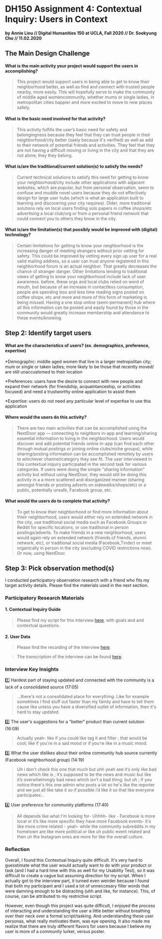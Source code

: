 # DH150 Assignment 4: Contextual Inquiry: Users in Context

#### by Annie Lieu // Digital Humanities 150 at UCLA, Fall 2020 // Dr. Sookyung Cho // 11.02.2020

## The Main Design Challenge
#### What is the main activity your project would support the users in accomplishing?

> <p> This project would support users in being able to get to know their neighborhood better, as well as find and connect with trusted people nearby, more easily. This will hopefully serve to make the community of middle aged womencommunity, whether mums or single ladies, in metropolitan cities happier and more excited to move to new places safely. </p>

#### What is the basic need involved for that activity?

> This activity fulfills the user’s basic need for safety and belongingness because they feel that they can trust people in their neighborhood/city better (saely because it's verified) as well as add to their network of potential friends and activities. They feel that they are not having a difficult moving or living in the city and that they are not alone; they they belong. 

#### What is/are the traditional/current solution(s) to satisfy the needs?

> Current technical solutions to satisfy this need for getting to know your neighborhood/city include other applications with adjacent websites, which are popular, but from personal observation, seem to confuse and muddle novel users because they do not effectively design for large user hubs (which is what an application built to learning and discovering your city requires). Older, more traditional solutions rely on local users finding solo papers in coffee shops/etc adveritsing a local club/org or from a personal friend network that could connect you to others they know in the city. 

#### What is/are the limitation(s) that possibly would be improved with (digital) technology?

> Certain limitations for getting to know your neighborhood is the increasing danger of meeting strangers without prior vetting for safety. This could be improved by vetting every sign up user for a real valid mailing address, so a user can trust anyone registered in this neighborhood forum is an actual neighbor. That greatly decreases the chance of stranger danger. Other limitations lending to traditional views of getting to know your neighborhood include lack of user awareness. before, these orgs and local clubs relied on word of mouth, but because of an increase in contactless consumption, people are spending less and less time reading signs posted on coffee shops, etc and more and more of this form of marketing is being missed. Having a one stop online (semi-permanent] hub where all this information can be posted and easily found by those in the community would greatly increase membership and attendance to these events/knowing. 

## Step 2: Identify target users

#### What are the characteristics of users? (ex. demographics, preference, expertise)

 *Demographic: middle aged women that live in a larger metropolitan city; mum or single or taken ladies; more likely to be those that recently moved/ are still unaccustomed to their location

 *Preferences: users have the desire to connect with new people and expand their network (for friendship, acquaintanceship, or activities focused) and need a trustworthy online application to assist them 

 *Expertise: users do not need any particular level of expertise to use this application

#### Where would the users do this activity?

> There are two main activities that can be accomplished using the NextDoor app — connecting to neighbors in-app and learning/sharing essential information to living in the neighborhood. Users would discover and add potential friends online in-app (can find each other through mutual postings or joining online clubs/niche groups), while sharing/posting information can be accomplished remotely by users to whichever channel/category they see fit. The user interviewed in this contextual inquiry participated in the second task for various categories. If users were doing the simple "sharing information" activity but without using NextDoor, they would still be doing this activity in a a more scattered and disorganized manner (sharing amongst friends or posting adverts on sidewalks/shops/etc) or a public, potentially unsafe, Facebook group, etc.

#### What would the users do to complete that activity?

> To get to know their neighborhood or find more information about thieir neighborhood, users would either rely on extended network in the city, use traditional social media such as Facebook Groups or Reddit for specific locations, or use traditional in person postings/adverts. To make friends in a new neighborhood, users would again rely on extended network (friends of friends, alumni network, etc), or traditional social media (Facebook,Tinder) or meet organically in person in the city (excluding COVID restrictions now). Or now, using NextDoor.

## Step 3: Pick observation method(s)

I conducted participatory observation research with a friend who fits my target activity details. Please find the materials used in the next section.

### Participatory Research Materials
#### 1. Contextual Inquiry Guide

> Please find my script for this interview [here](https://docs.google.com/document/d/17PUSJ-OuLa00a2k_DM0KpAxYRcPQlvSIZFmjjBNAem4/edit?usp=sharing), with goals and and contextual questions.

#### 2. User Data

> Please find the recording of the interview [here](https://drive.google.com/file/d/1L-iYgi8VFfOCe1kIGaL90sWaQ1ems041/view?usp=sharing).

> The transcription of the interview can be found [here](https://docs.google.com/document/d/1v1WMfx0VVxJOfw48NmH5iyCuUv0Td5EIxTUPTmTVyL0/edit?usp=sharing).

### Interview Key Insights
1️⃣ Hardest part of staying updated and connected with the community is a lack of a consolidated source (17:05)
> ...there's not a consolidated place for everything. Like for example sometimes I find stuff out faster than my family and have to tell them cause like unless you have a diversified outlet of information, then it's hard to stay updated. 

2️⃣ The user's suggestions for a "better" product than current solution (16:09)
> Actually yeah- like if you could like tag it and filter ; that would be cool; like if you're in a sad mood or if you’re like in a music mood.

3️⃣ What the user dislikes about their online community hub source currently (Facebook neighborhood group) (14:19)

> Uh i don't check this one that much but uhh yeah see it’s only like bad news which like is ; it’s supposed to be the news and music but like it’s overwhelmingly bad news which isn’t a bad thing; but uh ; if you notice there's this one admin who posts a lot so he's like the reporter and we just all like take it so if possible i’d like it so that like everyone participates...

4️⃣ User preference for community platforms (17:40)
> All depends like what I'm looking for- Uhhhh-  like - Facebook is more local or it’s like more specific they have more Facebook events- it's like more crime related - yeah- while the community subreddits in my hometown are like more political or like uh public event related and then uh the Instagram ones are more for like the overall culture. 

### Reflection

Overall, I found this Contextual Inquiry quite difficult. It's very hard to guesstimate what the user would actually want to do with your product or task (and I had a hard time with this as well for my Usability Test), so it was difficult to create a vague but assuming direction for my script. When I actually got to the interview part, it turned even weirder because I found that both my participant and I used a lot of unneccesary filler words that were damning enough to be distracting (uhh and like, for instance). This, of course, can be attributed to my restrictive script. 

However, even though this project was quite difficult, I enjoyed the process of interacting and understanding the user a little better without breathing over their neck over a formal script/tasking. And understanding these user personas, what really motivates them, was eye opening. It also made me realize that there are truly different flavors for users because I believe my user is more of a community lurker, versus poster. 

